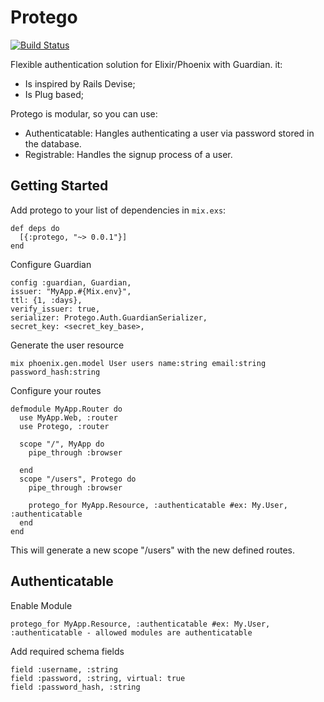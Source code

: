 # Protego
[![Build Status](https://travis-ci.org/plus-eg/protego.svg?branch=master)](https://travis-ci.org/plus-eg/protego)

Flexible authentication solution for Elixir/Phoenix with Guardian. it:

* Is inspired by Rails Devise;
* Is Plug based;

Protego is modular, so you can use:

* Authenticatable: Hangles authenticating a user via password stored in the database.
* Registrable: Handles the signup process of a user.

## Getting Started 
  
Add protego to your list of dependencies in `mix.exs`:

    def deps do
      [{:protego, "~> 0.0.1"}]
    end

Configure Guardian

    config :guardian, Guardian,
    issuer: "MyApp.#{Mix.env}",
    ttl: {1, :days},
    verify_issuer: true,
    serializer: Protego.Auth.GuardianSerializer,
    secret_key: <secret_key_base>,

Generate the user resource

    mix phoenix.gen.model User users name:string email:string password_hash:string

Configure your routes

    defmodule MyApp.Router do
      use MyApp.Web, :router
      use Protego, :router

      scope "/", MyApp do
        pipe_through :browser

      end
      scope "/users", Protego do
        pipe_through :browser

        protego_for MyApp.Resource, :authenticatable #ex: My.User, :authenticatable
      end
    end
	
This will generate a new scope "/users" with the new defined routes.

## Authenticatable

Enable Module

    protego_for MyApp.Resource, :authenticatable #ex: My.User, :authenticatable - allowed modules are authenticatable

Add required schema fields

    field :username, :string
    field :password, :string, virtual: true
    field :password_hash, :string

